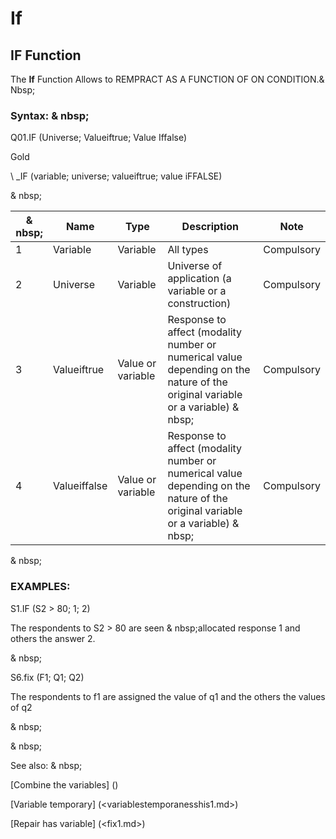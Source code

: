 # If

## IF Function

The **If** Function Allows to REMPRACT AS A FUNCTION OF ON CONDITION.& Nbsp;

### Syntax: & nbsp;

Q01.IF (Universe; Valueiftrue; Value Iffalse)

Gold

\ _IF (variable; universe; valueiftrue; value iFFALSE)

& nbsp;

|& nbsp;|**Name** |**Type** |**Description** |**Note** |
|--- |--- |--- |--- |--- |
|&#49;|Variable |Variable |All types |Compulsory |
|&#50;|Universe |Variable |Universe of application (a variable or a construction) |Compulsory |
|&#51;|Valueiftrue |Value or variable |Response to affect (modality number or numerical value depending on the nature of the original variable or a variable) & nbsp;|Compulsory |
|&#52;|Valueiffalse |Value or variable |Response to affect (modality number or numerical value depending on the nature of the original variable or a variable) & nbsp;|Compulsory |

& nbsp;

### EXAMPLES:

S1.IF (S2 \> 80; 1; 2)

The respondents to S2 \> 80 are seen & nbsp;allocated response 1 and others the answer 2.

& nbsp;

S6.fix (F1; Q1; Q2)

The respondents to f1 are assigned the value of q1 and the others the values ​​of q2

& nbsp;

& nbsp;

See also: & nbsp;

[Combine the variables] (<combine thevariables1.md>)

[Variable temporary] (<variablestemporanesshis1.md>)

[Repair has variable] (<fix1.md>)
